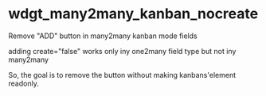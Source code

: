 # wdgt_many2many_kanban_nocreate
Remove "ADD" button in many2many kanban mode fields

adding create="false" works only iny one2many field type but not iny many2many

So, the goal is to remove the button without making kanbans'element readonly.
